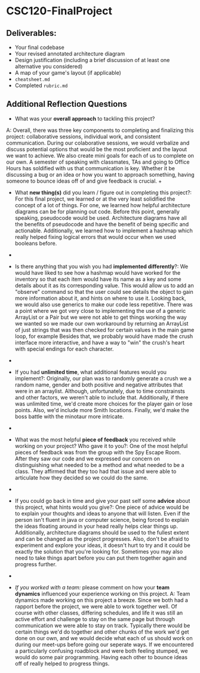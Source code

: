 # CSC120-FinalProject

## Deliverables:
 - Your final codebase
 - Your revised annotated architecture diagram
 - Design justification (including a brief discussion of at least one alternative you considered)
 - A map of your game's layout (if applicable)
 - `cheatsheet.md`
 - Completed `rubric.md`
  
## Additional Reflection Questions
 - What was your **overall approach** to tackling this project?

A: Overall, there was three key components to completing and finalizing this project: collaborative sessions, individual work, and consistent communication. 
During our colaborative sessions, we would verbalize and discuss potential options that would be the most proficient and the layout we want to achieve. We also create mini goals for each of us to complete on our own. A semester of speaking with classmates, TAs and going to Office Hours has soldified with us that communication is key. Whether it be discussing a bug or an idea or how you want to approach something, having someone to bounce ideas off of and give feedback is crucial.
+
 - What **new thing(s)** did you learn / figure out in completing this project?: For this final project, we learned or at the very least solidified the concept of a lot of things. For one, we learned how helpful architecture diagrams can be for planning out code. Before this point, generally speaking, pseudocode would be used. Architecture diagrams have all the benefits of pseudocode and have the benefit of being specific and actionable. Additionally, we learned how to implement a hashmap which really helped fixing logical errors that would occur when we used booleans before.
+
 - Is there anything that you wish you had **implemented differently**?:
We would have liked to see how a hashmap would have worked for the inventory so that each item would have its name as a key and some details about it as its corresponding value.
This would allow us to add an "observe" command so that the user could see details the object to gain more information about it, and hints on where to use it. Looking back, we would also use generics to make our code less repetitive. There was a point where we got very close to implementing the use of a generic ArrayList or a Pair but we were not able to get things working the way we wanted so we made our own workaround by returning an ArrayList of just strings that was then checked for certain values in the main game loop, for example
Besides that, we probably would have made the crush interface more interactive, and have a way to "win" the crush's heart with special endings for each character.
+
 - If you had **unlimited time**, what additional features would you implement?:
Originally, our plan was to randomly generate a crush we a random name, gender and both positive and negative attributes that were in an arraylist. Although, unfortunately, due to time constrainsts and other factors, we weren't able to include that. Additionally, if there was unlimited time, we'd create more choices for the player gain or lose points. Also, we'd include more Smith locations. Finally, we'd make the boss battle with the minotaur more intricate.
+
 - What was the most helpful **piece of feedback** you received while working on your project? Who gave it to you?:
One of the most helpful pieces of feedback was from the group with the Spy Escape Room. After they saw our code and we expressed our concern on distinguishing what needed to be a method and what needed to be a class. They affirmed that they too had that issue and were able to articulate how they decided so we could do the same.
+
 - If you could go back in time and give your past self some **advice** about this project, what hints would you give?:
One piece of advice would be to explain your thoughts and ideas to anyone that will listen. Even if the person isn't fluent in java or computer science, being forced to explain the ideas floating around in your head really helps clear things up. Additionally, architecture diagrams should be used to the fullest extent and can be changed as the project progresses. Also, don't be afraid to experiment and explore your ideas, it doesn't hurt to try and it could be exactly the solution that you're looking for. Sometimes you may also need to take things apart before you can put them together again and progress further.
+
 - _If you worked with a team:_ please comment on how your **team dynamics** influenced your experience working on this project.
A: Team dynamics made working on this project a breeze. Since we both had a rapport before the project, we were able to work together well. Of course with other classes, differing schedules, and life it was still an active effort and challenge to stay on the same page but through communication we were able to stay on track. Typically there would be certain things we'd do together and other chunks of the work we'd get done on our own, and we would decide what each of us should work on during our meet-ups before going our seperate ways. If we encountered a particularly confusing roadblock and were both feeling stumped, we would do some pair programming. Having each other to bounce ideas off of really helped to progress things.
